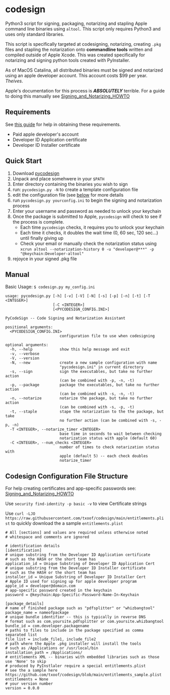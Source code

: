 # codesign
Python3 script for signing, packaging, notarizing and stapling Apple command line binaries using `altool`. This script only requires Python3 and uses only standard libraries.

This script is specifically targeted at codesigning, notarizing, creating `.pkg` files and stapling the notarization onto **commandline tools** written and compiled outside of Apple Xcode. This was created specifically for notarizing and signing python tools created with PyInstaller. 

As of MacOS Catalina, all distributed binaries must be signed and notarized using an apple developer account. This account costs $99 per year. *Theives*.

Apple's documentation for this process is ***ABSOLUTELY*** terrible. For a guide to doing this manually see [Signing_and_Notarizing_HOWTO](https://github.com/txoof/codesign/blob/main/Signing_and_Notarizing_HOWTO.md)

## Requirements
See [this guide](https://github.com/txoof/codesign/blob/main/Signing_and_Notarizing_HOWTO.md) for help in obtaining these requirements.
* Paid apple developer's account
* Developer ID Application certificate
* Developer ID Installer certificate

## Quick Start
1) Download [pycodesign](https://github.com/txoof/codesign/raw/main/pycodesign.tgz)
2) Unpack and place somehwere in your `$PATH`
3) Enter directory containing the binaries you wish to sign
4) run: `pycodesign.py -N` to create a template configuration file
5) edit the configuration file (see [below](#configFile) for more details
6) run `pycodesign.py yourconfig.ini` to begin the signing and notarization process
7) Enter your username and password as needed to unlock your keychain
8) Once the package is submitted to Apple, `pycodesign` will check to see if the process is complete. 
   * Each time `pycodesign` checks, it requires you to unlock your keychain
   * Each time it checks, it doubles the wait time (0, 60 sec, 120 sec...) until finally giving up
   * Check your email or manually check the notarization status using `xcrun altool --notarization-history 0 -u "developer@***" -p "@keychain:Developer-altool"`
8) rejoyce in your signed .pkg file

## Manual
Basic Usage:
`$ codesign.py my_config.ini`

```
usage: pycodesign.py [-h] [-v] [-V] [-N] [-s] [-p] [-n] [-t] [-T <INTEGER>]
                     [-C <INTEGER>]
                     [<PYCODESIGN_CONFIG.INI>]

PyCodeSign -- Code Signing and Notarization Assistant

positional arguments:
  <PYCODESIGN_CONFIG.INI>
                        configuration file to use when codesigning

optional arguments:
  -h, --help            show this help message and exit
  -v, --verbose
  -V, --version
  -N, --new             create a new sample configuration with name
                        "pycodesign.ini" in current directory
  -s, --sign            sign the executables, but take no further action
                        (can be combined with -p, -n, -t)
  -p, --package         package the executables, but take no further action
                        (can be combined with -s, -n, -t)
  -n, --notarize        notarize the package, but take no further action
                        (can be combined with -s, -p, -t)
  -t, --staple          stape the notarization to the the package, but take
                        no further action (can be combined with -s, -p, -n)
  -T <INTEGER>, --notarize_timer <INTEGER>
                        base time in seconds to wait between checking
                        notarization status with apple (default 60)
  -C <INTEGER>, --num_checks <INTEGER>
                        number of times to check notarization status with
                        apple (default 5) -- each check doubles
                        notarize_timer
```

## Codesign Configuration File Structure
<a name="configFile"> </a>
For help creating certificates and app-specific passwords see: [Signing_and_Notarizing_HOWTO](https://github.com/txoof/codesign/blob/main/Signing_and_Notarizing_HOWTO.md)

Use `security find-identity -p basic -v` to view Certificate strings

Use `curl -LJO https://raw.githubusercontent.com/txoof/codesign/main/entitlements.plist` to quickly download the a sample `entitlements.plist`
```
# All [sections] and values are required unless otherwise noted
# whitespace and comments are ignored

# identification details
[identification] 
# unique substring from the Developer ID Application certificate
# such as the HASH or the short team has
application_id = Unique Substring of Developer ID Application Cert
# unique substring from the Developer ID Installer certificate
# such as the HASH or the short team has
installer_id = Unique Substring of Developer ID Installer Cert
# Apple ID used for signing up for apple developer program
apple_id = developer@domain.com
# app-specific password created in the keychain
password = @keychain:App-Specific-Password-Name-In-Keychain

[package_details]
# name of finished package such as "pdfsplitter" or "whizbangtool"
package_name = nameofpackage
# unique bundle identifier -- this is typically in reverse DNS
# format such as com.yoursite.pdfsplitter or com.yoursite.whizbangtool
bundle_id = com.developer.packagename
# paths to files to include in the package specified as comma separated list
file_list = include_file1, include_file2
# path where the Apple .pkg installer will install the tools
# such as /Applications or /usr/local/bin
installation_path = /Applications/
# entitlements XML -- binaries with embedded libraries such as those use 'None' to skip
# produced by PyInstlaler require a special entitlements.plist
# see the a sample here https://github.com/txoof/codesign/blob/main/entitlements_sample.plist
entitlements = None
# your version number
version = 0.0.0
```
